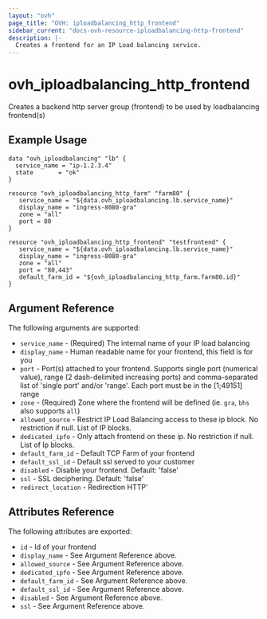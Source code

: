 ```yaml
---
layout: "ovh"
page_title: "OVH: iploadbalancing_http_frontend"
sidebar_current: "docs-ovh-resource-iploadbalancing-http-frontend"
description: |-
  Creates a frontend for an IP Load balancing service.
---
```


# ovh\_iploadbalancing\_http_frontend

Creates a backend http server group (frontend) to be used by loadbalancing frontend(s)

## Example Usage

```
data "ovh_iploadbalancing" "lb" {
  service_name = "ip-1.2.3.4"
  state       = "ok"
}

resource "ovh_iploadbalancing_http_farm" "farm80" {
   service_name = "${data.ovh_iploadbalancing.lb.service_name}"
   display_name = "ingress-8080-gra"
   zone = "all"
   port = 80
}

resource "ovh_iploadbalancing_http_frontend" "testfrontend" {
   service_name = "${data.ovh_iploadbalancing.lb.service_name}"
   display_name = "ingress-8080-gra"
   zone = "all"
   port = "80,443"
   default_farm_id = "${ovh_iploadbalancing_http_farm.farm80.id}"
}
```

## Argument Reference

The following arguments are supported:

* `service_name` - (Required) The internal name of your IP load balancing
* `display_name` - Human readable name for your frontend, this field is for you
* `port` - Port(s) attached to your frontend. Supports single port (numerical value),
   range (2 dash-delimited increasing ports) and comma-separated list of 'single port'
   and/or 'range'. Each port must be in the [1;49151] range
* `zone` - (Required) Zone where the frontend will be defined (ie. `gra`, `bhs` also supports `all`)
* `allowed_source` - Restrict IP Load Balancing access to these ip block. No restriction if null. List of IP blocks.
* `dedicated_ipfo` - Only attach frontend on these ip. No restriction if null. List of Ip blocks.
* `default_farm_id` - Default TCP Farm of your frontend
* `default_ssl_id` - Default ssl served to your customer
* `disabled` - Disable your frontend. Default: 'false'
* `ssl` - SSL deciphering. Default: 'false'
* `redirect_location` - Redirection HTTP'

## Attributes Reference

The following attributes are exported:

* `id` - Id of your frontend
* `display_name` - See Argument Reference above.
* `allowed_source` - See Argument Reference above.
* `dedicated_ipfo` - See Argument Reference above.
* `default_farm_id` - See Argument Reference above.
* `default_ssl_id` - See Argument Reference above.
* `disabled` - See Argument Reference above.
* `ssl` - See Argument Reference above.
